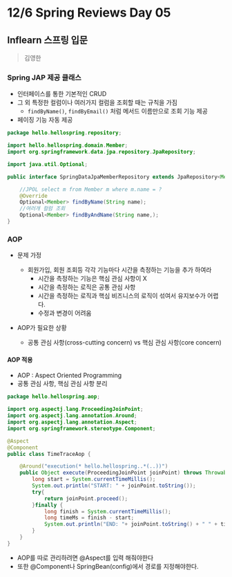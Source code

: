 # 12/6 Spring Reviews Day 05

## Inflearn 스프링 입문

> 김영한

### Spring JAP 제공 클래스

- 인터페이스를 통한 기본적인 CRUD
- 그 외 특정한 컬럼이나 여러가지 컬럼을 조회할 때는 규칙을 가짐
  - `findByName()`, `findByEmail()` 처럼 메서드 이름만으로 조회 기능 제공
- 페이징 기능 자동 제공

```java
package hello.hellospring.repository;

import hello.hellospring.domain.Member;
import org.springframework.data.jpa.repository.JpaRepository;

import java.util.Optional;

public interface SpringDataJpaMemberRepository extends JpaRepository<Member, Long>, MemberRepository {

    //JPOL select m from Member m where m.name = ?
    @Override
    Optional<Member> findByName(String name);
    //여러개 컬럼 조회
    Optional<Member> findByAndName(String name,);
}

```

### AOP

- 문제 가정
  - 회원가입, 회원 조회등 각각 기능마다 시간을 측정하는 기능을 추가 하여라
    - 시간을 측정하는 기능은 핵심 관심 사항이 X
    - 시간을 측정하는 로직은 공통 관심 사항
    - 시간을 측정하는 로직과 핵심 비즈니스의 로직이 섞여서 유지보수가 어렵다.
    - 수정과 변경이 어려움

- AOP가 필요한 상황
  - 공통 관심 사항(cross-cutting concern) vs 핵심 관심 사항(core concern)

#### AOP 적용

- AOP : Aspect Oriented Programming
- 공통 관심 사항, 핵심 관심 사항 분리

```java
package hello.hellospring.aop;

import org.aspectj.lang.ProceedingJoinPoint;
import org.aspectj.lang.annotation.Around;
import org.aspectj.lang.annotation.Aspect;
import org.springframework.stereotype.Component;

@Aspect
@Component
public class TimeTraceAop {

    @Around("execution(* hello.hellospring..*(..))")
    public Object execute(ProceedingJoinPoint joinPoint) throws Throwable{
        long start = System.currentTimeMillis();
        System.out.println("START: " + joinPoint.toString());
        try{
            return joinPoint.proceed();
        }finally {
            long finish = System.currentTimeMillis();
            long timeMs = finish - start;
            System.out.println("END: "+ joinPoint.toString() + " " + timeMs + "ms");
        }
    }
}

```

- AOP를 따로 관리하려면 @Aspect를 입력 해줘야한다
- 또한 @Component나 SpringBean(config)에서 경로를 지정해야한다.
